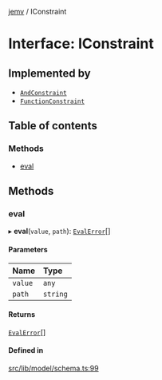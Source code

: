 [jemv](../README.md) / IConstraint

# Interface: IConstraint

## Implemented by

- [`AndConstraint`](../classes/AndConstraint.md)
- [`FunctionConstraint`](../classes/FunctionConstraint.md)

## Table of contents

### Methods

- [eval](IConstraint.md#eval)

## Methods

### eval

▸ **eval**(`value`, `path`): [`EvalError`](EvalError.md)[]

#### Parameters

| Name | Type |
| :------ | :------ |
| `value` | `any` |
| `path` | `string` |

#### Returns

[`EvalError`](EvalError.md)[]

#### Defined in

[src/lib/model/schema.ts:99](https://github.com/data7expressions/jemv/blob/f58946d/src/lib/model/schema.ts#L99)
